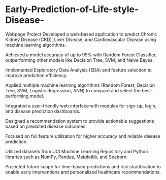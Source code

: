 # Early-Prediction-of-Life-style-Disease-
Webpage Project
Developed a web-based application to predict Chronic Kidney Disease (CKD), Liver Disease, and Cardiovascular Disease using machine learning algorithms.

Achieved a model accuracy of up to 99% with Random Forest Classifier, outperforming other models like Decision Tree, SVM, and Naive Bayes.

Implemented Exploratory Data Analysis (EDA) and feature selection to improve prediction efficiency.

Applied multiple machine learning algorithms (Random Forest, Decision Tree, SVM, Logistic Regression, ANN) to compare and select the best-performing model.

Integrated a user-friendly web interface with modules for sign-up, login, and disease prediction dashboards.

Designed a recommendation system to provide actionable suggestions based on predicted disease outcomes.

Focused on full feature utilization for higher accuracy and reliable disease prediction.

Utilized datasets from UCI Machine Learning Repository and Python libraries such as NumPy, Pandas, Matplotlib, and Seaborn.

Projected future scope for time-based predictions and risk stratification to enable early interventions and personalized healthcare recommendations.
